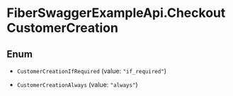 # FiberSwaggerExampleApi.CheckoutCustomerCreation

## Enum


* `CustomerCreationIfRequired` (value: `"if_required"`)

* `CustomerCreationAlways` (value: `"always"`)


